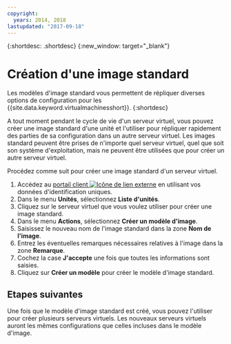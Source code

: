```yaml
---
copyright:
  years: 2014, 2018
lastupdated: "2017-09-18"
---
```


{:shortdesc: .shortdesc}
{:new_window: target="_blank"}


# Création d'une image standard

Les modèles d'image standard vous permettent de répliquer diverses options de configuration pour les {{site.data.keyword.virtualmachinesshort}}.
{:shortdesc}

A tout moment pendant le cycle de vie d'un serveur virtuel, vous pouvez créer une image standard d'une unité et l'utiliser pour répliquer rapidement des parties de sa configuration dans un autre serveur virtuel. Les images standard peuvent être prises de n'importe quel serveur virtuel, quel que soit son système d'exploitation, mais ne peuvent être utilisées que pour créer un autre serveur virtuel. 

Procédez comme suit pour créer une image standard d'un serveur virtuel.

1. Accédez au [portail client ![Icône de lien externe](../../icons/launch-glyph.svg "Icône de lien externe")](https://control.softlayer.com/) en utilisant vos données d'identification uniques.
2. Dans le menu **Unités**, sélectionnez **Liste d'unités**.
3. Cliquez sur le serveur virtuel que vous voulez utiliser pour créer une image standard.
4. Dans le menu **Actions**, sélectionnez **Créer un modèle d'image**.
5. Saisissez le nouveau nom de l'image standard dans la zone **Nom de l'image**.
6. Entrez les éventuelles remarques nécessaires relatives à l'image dans la zone **Remarque**.
7. Cochez la case **J'accepte** une fois que toutes les informations sont saisies.
8. Cliquez sur **Créer un modèle** pour créer le modèle d'image standard.

## Etapes suivantes

Une fois que le modèle d'image standard est créé, vous pouvez l'utiliser pour créer plusieurs serveurs virtuels. Les nouveaux serveurs virtuels auront les mêmes configurations que celles incluses dans le modèle d'image.

